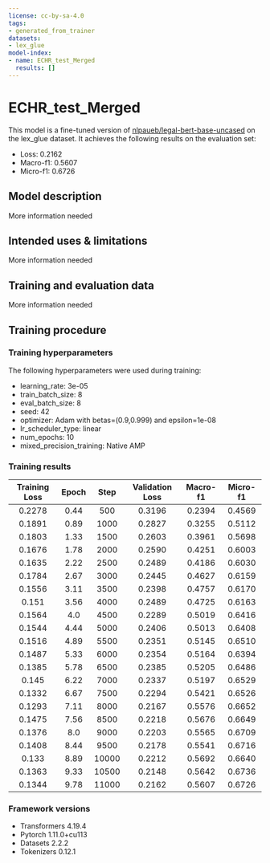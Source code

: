 ```yaml
---
license: cc-by-sa-4.0
tags:
- generated_from_trainer
datasets:
- lex_glue
model-index:
- name: ECHR_test_Merged
  results: []
---
```


<!-- This model card has been generated automatically according to the information the Trainer had access to. You
should probably proofread and complete it, then remove this comment. -->

# ECHR_test_Merged

This model is a fine-tuned version of [nlpaueb/legal-bert-base-uncased](https://huggingface.co/nlpaueb/legal-bert-base-uncased) on the lex_glue dataset.
It achieves the following results on the evaluation set:
- Loss: 0.2162
- Macro-f1: 0.5607
- Micro-f1: 0.6726

## Model description

More information needed

## Intended uses & limitations

More information needed

## Training and evaluation data

More information needed

## Training procedure

### Training hyperparameters

The following hyperparameters were used during training:
- learning_rate: 3e-05
- train_batch_size: 8
- eval_batch_size: 8
- seed: 42
- optimizer: Adam with betas=(0.9,0.999) and epsilon=1e-08
- lr_scheduler_type: linear
- num_epochs: 10
- mixed_precision_training: Native AMP

### Training results

| Training Loss | Epoch | Step  | Validation Loss | Macro-f1 | Micro-f1 |
|:-------------:|:-----:|:-----:|:---------------:|:--------:|:--------:|
| 0.2278        | 0.44  | 500   | 0.3196          | 0.2394   | 0.4569   |
| 0.1891        | 0.89  | 1000  | 0.2827          | 0.3255   | 0.5112   |
| 0.1803        | 1.33  | 1500  | 0.2603          | 0.3961   | 0.5698   |
| 0.1676        | 1.78  | 2000  | 0.2590          | 0.4251   | 0.6003   |
| 0.1635        | 2.22  | 2500  | 0.2489          | 0.4186   | 0.6030   |
| 0.1784        | 2.67  | 3000  | 0.2445          | 0.4627   | 0.6159   |
| 0.1556        | 3.11  | 3500  | 0.2398          | 0.4757   | 0.6170   |
| 0.151         | 3.56  | 4000  | 0.2489          | 0.4725   | 0.6163   |
| 0.1564        | 4.0   | 4500  | 0.2289          | 0.5019   | 0.6416   |
| 0.1544        | 4.44  | 5000  | 0.2406          | 0.5013   | 0.6408   |
| 0.1516        | 4.89  | 5500  | 0.2351          | 0.5145   | 0.6510   |
| 0.1487        | 5.33  | 6000  | 0.2354          | 0.5164   | 0.6394   |
| 0.1385        | 5.78  | 6500  | 0.2385          | 0.5205   | 0.6486   |
| 0.145         | 6.22  | 7000  | 0.2337          | 0.5197   | 0.6529   |
| 0.1332        | 6.67  | 7500  | 0.2294          | 0.5421   | 0.6526   |
| 0.1293        | 7.11  | 8000  | 0.2167          | 0.5576   | 0.6652   |
| 0.1475        | 7.56  | 8500  | 0.2218          | 0.5676   | 0.6649   |
| 0.1376        | 8.0   | 9000  | 0.2203          | 0.5565   | 0.6709   |
| 0.1408        | 8.44  | 9500  | 0.2178          | 0.5541   | 0.6716   |
| 0.133         | 8.89  | 10000 | 0.2212          | 0.5692   | 0.6640   |
| 0.1363        | 9.33  | 10500 | 0.2148          | 0.5642   | 0.6736   |
| 0.1344        | 9.78  | 11000 | 0.2162          | 0.5607   | 0.6726   |


### Framework versions

- Transformers 4.19.4
- Pytorch 1.11.0+cu113
- Datasets 2.2.2
- Tokenizers 0.12.1
